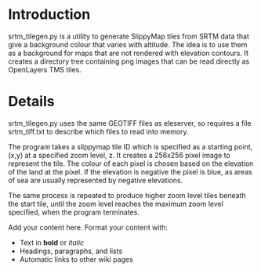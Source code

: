 # Introduction #
srtm\_tilegen.py is a utility to generate SlippyMap tiles from SRTM data that give a background colour that varies with altitude.  The idea is to use them as a background for maps that are not rendered with elevation contours.
It creates a directory tree containing png images that can be read directly as OpenLayers TMS tiles.


# Details #
srtm\_tilegen.py uses the same GEOTIFF files as eleserver, so requires a file srtm\_tiff.txt to describe which files to read into memory.

The program takes a slippymap tile ID which is specified as a starting point, (x,y) at a specified zoom level, z.
It creates a 256x256 pixel image to represent the tile.  The colour of each pixel is chosen based on the elevation of the land at the pixel.  If the elevation is negative the pixel is blue, as areas of sea are usually represented by negative elevations.

The same process is repeated to produce higher zoom level tiles beneath the start tile, until the zoom level reaches the maximum zoom level specified, when the program terminates.

Add your content here.  Format your content with:
  * Text in **bold** or _italic_
  * Headings, paragraphs, and lists
  * Automatic links to other wiki pages
